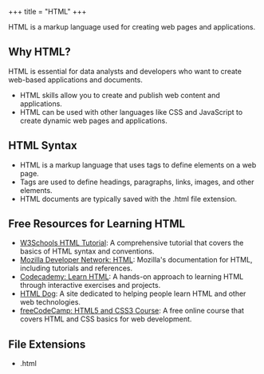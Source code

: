 +++
title = "HTML"
+++

HTML is a markup language used for creating web pages and applications.

## Why HTML?

HTML is essential for data analysts and developers who want to create web-based applications and documents.

- HTML skills allow you to create and publish web content and applications.
- HTML can be used with other languages like CSS and JavaScript to create dynamic web pages and applications.

## HTML Syntax

- HTML is a markup language that uses tags to define elements on a web page.
- Tags are used to define headings, paragraphs, links, images, and other elements.
- HTML documents are typically saved with the .html file extension.

## Free Resources for Learning HTML

- [W3Schools HTML Tutorial](https://www.w3schools.com/html/): A comprehensive tutorial that covers the basics of HTML syntax and conventions.
- [Mozilla Developer Network: HTML](https://developer.mozilla.org/en-US/docs/Web/HTML): Mozilla's documentation for HTML, including tutorials and references.
- [Codecademy: Learn HTML](https://www.codecademy.com/learn/learn-html): A hands-on approach to learning HTML through interactive exercises and projects.
- [HTML Dog](https://htmldog.com/): A site dedicated to helping people learn HTML and other web technologies.
- [freeCodeCamp: HTML5 and CSS3 Course](https://www.freecodecamp.org/learn/responsive-web-design/): A free online course that covers HTML and CSS basics for web development.

## File Extensions

- .html
